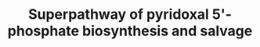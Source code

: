 ---
annotations:
- id: PW:0000002
  parent: classic metabolic pathway
  type: Pathway Ontology
  value: classic metabolic pathway
authors:
- LarsEijssen
- Andra
- MirellaKalafati
- MaintBot
description: Pyridoxal 5'-phosphate (PLP) is the biochemically active form of pyridoxine
  5'-phosphate (PNP)or vitamin B6. PLP is an essential cofactor of numerous metabolic
  enzymes, predominantly in amino acid metabolism
last-edited: 2019-09-17
organisms:
- Solanum lycopersicum
redirect_from:
- /index.php/Pathway:WP2631
- /instance/WP2631
- /instance/WP2631_r107271
revision: r107271
schema-jsonld:
- '@context': https://schema.org/
  '@id': https://wikipathways.github.io/pathways/WP2631.html
  '@type': Dataset
  creator:
    '@type': Organization
    name: WikiPathways
  description: Pyridoxal 5'-phosphate (PLP) is the biochemically active form of pyridoxine
    5'-phosphate (PNP)or vitamin B6. PLP is an essential cofactor of numerous metabolic
    enzymes, predominantly in amino acid metabolism
  keywords:
  - (2S)-2-amino-3-oxo-4-phosphonooxybutanoate
  - '1-deoxy-D-xylulose 5-phosphate '
  - 1.1.1.262
  - '1.1.1.290 '
  - '1.2.1.72 '
  - '1.4.3.5 '
  - '2-oxo-3-hydroxy-4-phosphobutanoate '
  - '2.2.1.7 '
  - '2.6.1.52 '
  - '2.6.99.2 '
  - '2.7.1.- '
  - '2.7.1.35 '
  - 3-amino-1-hydroxyacetone 1-phosphate
  - '4-(phosphonooxy)-threonine '
  - 'D-erythrose-4-phosphate '
  - 'D-glyceraldehyde-3-phosphate '
  - 'erythronate-4-phosphate '
  - 'pyridoxal '
  - 'pyridoxal 5''-phosphate '
  - 'pyridoxamine '
  - 'pyridoxamine 5''-phosphate '
  - 'pyridoxine '
  - 'pyridoxine-5''-phosphate '
  license: CC0
  name: Superpathway of pyridoxal 5'-phosphate biosynthesis and salvage
seo: CreativeWork
title: Superpathway of pyridoxal 5'-phosphate biosynthesis and salvage
wpid: WP2631
---